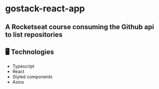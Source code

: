 # gostack-react-app

## A Rocketseat course consuming the Github api to list repositories

## 🖥️ Technologies

- Typescript
- React
- Styled components
- Axios

